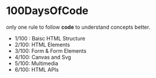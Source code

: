 # 100DaysOfCode

only one rule to follow <b>code</b> to understand concepts better.

 - 1/100 : Baisc HTML Structure
 - 2/100: HTML Elements
 - 3/100: Form & Form Elements
 - 4/100: Canvas and Svg
 - 5/100: Multimedia
 - 6/100: HTML APIs